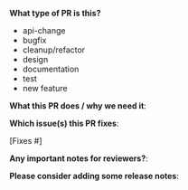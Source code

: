 **What type of PR is this?**

<!-- Select one:
-->

- api-change
- bugfix
- cleanup/refactor
- design
- documentation
- test
- new feature

**What this PR does / why we need it**:

**Which issue(s) this PR fixes**:
<!--
*Automatically closes linked pivotal story when PR is merged.
Usage: [(Finishes|Fixes|Delivers) #TRACKER_STORY_ID]

docs: https://www.pivotaltracker.com/help/articles/github_integration/
-->

[Fixes #]

**Any important notes for reviewers?**:

**Please consider adding some release notes**:

```release-note

```
